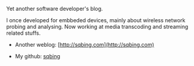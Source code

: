 Yet another software developer's blog.

I once developed for embbeded devices, mainly about wireless network probing and analysing. Now working at media transcoding and streaming related stuffs. 

- Another weblog: [http://sqbing.com](http://sqbing.com)

- My github: [sqbing](https://github.com/sqbing)
